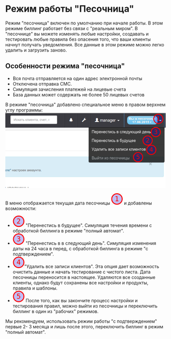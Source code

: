 # Режим работы "Песочница"

Режим "песочница" включен по умолчанию при начале работы. В этом режиме биллинг работает без связи с "реальным миром". В "песочнице" вы можете изменять любые настройки, создавать и тестировать любые правила без опасения того, что ваши клиенты начнут получать уведомления. Все данные в этом режиме можно легко удалить и загрузить заново.

## Особенности режима "песочница"

* Вся почта отправляется на один адрес электронной почты
* Отключена отправка СМС. 
* Симуляция зачисления платежей на лицевые счета
* База данных может содержать не более 50 лицевых счетов

В режиме "песочница" добавлено специальное меню в правом верхнем углу программы: ![](../.gitbook/assets/selection_078.png)

В меню отображается текущая дата песочницы ![](../.gitbook/assets/1.png) и добавлены возможности:

* ![](../.gitbook/assets/2.png) "Перенестись в будущее". Симуляция течения времени с обработкой биллинга в режиме "полный автомат".
* ![](../.gitbook/assets/3.png) "Перенестись в в следующий день". Симуляция изменения даты на 24 часа в перед, с обработкой биллинга в режиме "с подтверждением".
* ![](../.gitbook/assets/4.png)"Удалить все записи клиентов". Эта опция дает возможность очистить данные и начать тестирование с чистого листа. Дата песочницы переносится в настоящее. Удаляются все созданные клиенты, однако будут сохранены все  настройки и продукты, правила и шаблоны.
* ![](../.gitbook/assets/5.png) После того, как вы закончите процесс настройки и тестирования правил, можно выйти из песочницы и переключить биллинг в один из "рабочих" режимов.

Мы рекомендуем, использовать режим работы "с подтверждением" первые 2- 3 месяца и лишь после этого, переключить биллинг в режим "полный автомат".


